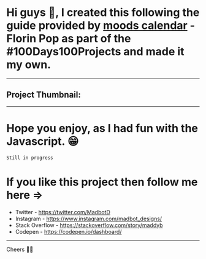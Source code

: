 # Hi guys 👋, I created this following the guide provided by **[moods calendar](https://tinyurl.com/mood-calendar)** - Florin Pop as part of the #100Days100Projects and made it my own.

---

## Project Thumbnail:

<!-- <img src="./source/img/Screenshot.jpg" width="auto" height="auto" > -->

---

# Hope you enjoy, as I had fun with the Javascript. 😁

`Still in progress`

# If you like this project then follow me here =>

- Twitter - https://twitter.com/MadbotD
- Instagram - https://www.instagram.com/madbot_designs/
- Stack Overflow - https://stackoverflow.com/story/maddyb
- Codepen - https://codepen.io/dashboard/

---

Cheers 👍🏼
